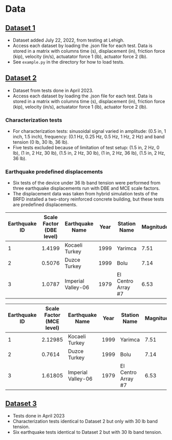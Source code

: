 # Data

## [Dataset 1](dataset-1)
* Dataset added July 22, 2022, from testing at Lehigh. 
* Access each dataset by loading the .json file for each test. Data is stored in a matrix with columns time (s), displacement (in), friction force (kip), velocity (in/s), actuatator force 1 (lb), actuator force 2 (lb). 
* See `example.py` in the directory for how to load tests.

## [Dataset 2](dataset-2)
* Dataset from tests done in April 2023.
* Access each dataset by loading the .json file for each test. Data is stored in a matrix with columns time (s), displacement (in), friction force (kip), velocity (in/s), actuatator force 1 (lb), actuator force 2 (lb).
### Characterization tests
* For characterization tests: sinusoidal signal varied in amplitude: (0.5 in, 1 inch, 1.5 inch), frequency: (0.1 Hz, 0.25 Hz, 0.5 Hz, 1 Hz, 2 Hz) and band tension (0 lb, 30 lb, 36 lb).
* Five tests excluded because of limitation of test setup: (1.5 in, 2 Hz, 0 lb), (1 in, 2 Hz, 30 lb), (1.5 in, 2 Hz, 30 lb), (1 in, 2 Hz, 36 lb), (1.5 in, 2 Hz, 36 lb).
### Earthquake predefined displacements
* Six tests of the device under 36 lb band tension were performed from three earthquake displacements run with DBE and MCE scale factors.
* The displacement data was taken from hybrid simulation tests of the BRFD installed a two-story reinforced concrete building, but these tests are predefined displacements.

|Earthquake ID|Scale Factor (DBE level)|Earthquake Name|Year|Station Name|Magnitude|Mechanism|
|-------------|------------------------|---------------|----|------------|---------|---------|
|1|1.4199|Kocaeli Turkey|1999|Yarimca|7.51|strike slip|
|2|0.5076|Duzce Turkey|1999|Bolu|7.14|strike slip|
|3|1.0787|Imperial Valley-06|1979|El Centro Array #7|6.53|strike slip|

|Earthquake ID|Scale Factor (MCE level)|Earthquake Name|Year|Station Name|Magnitude|Mechanism|
|-------------|------------------------|---------------|----|------------|---------|---------|
|1|2.12985|Kocaeli Turkey|1999|Yarimca|7.51|strike slip|
|2|0.7614|Duzce Turkey|1999|Bolu|7.14|strike slip|
|3|1.61805|Imperial Valley-06|1979|El Centro Array #7|6.53|strike slip|

## [Dataset 3](dataset-3)
* Tests done in April 2023
* Characterization tests identical to Dataset 2 but only with 30 lb band tension.
* Six earthquake tests identical to Dataset 2 but with 30 lb band tension.
